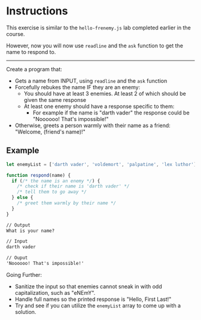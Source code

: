 # Instructions

This exercise is similar to the `hello-frenemy.js` lab completed earlier in the course.

However, now you will now use `readline` and the `ask` function to get the name to respond to.

---

Create a program that:

- Gets a name from INPUT, using `readline` and the `ask` function
- Forcefully rebukes the name IF they are an enemy:
  - You should have at least 3 enemies. At least 2 of which should be given the same response
  - At least one enemy should have a response specific to them:
    - For example if the name is "darth vader" the response could be "Noooooo! That's impossible!"
- Otherwise, greets a person warmly with their name as a friend: "Welcome, (friend's name)!"

## Example

```js
let enemyList = ['darth vader', 'voldemort', 'palpatine', 'lex luthor'];

function respond(name) {
  if (/* the name is an enemy */) {
    /* check if their name is 'darth vader' */
    /* tell them to go away */
  } else {
    /* greet them warmly by their name */
  }
}
```

```txt
// Output
What is your name?

// Input
darth vader

// Ouput
'Noooooo! That's impossible!'
```

Going Further:

- Sanitize the input so that enemies cannot sneak in with odd capitalization, such as "eNEmY".
- Handle full names so the printed response is "Hello, First Last!"
- Try and see if you can utilize the `enemyList` array to come up with a solution.
